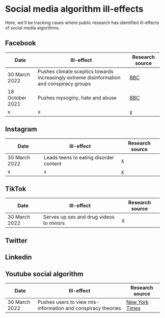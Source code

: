 # Social media algorithm ill-effects 

Here, we'll be tracking cases where public research has identified ill-effects of social media algorithms. 



## Facebook

| Date | Ill-effect | Research source |
|---|---|---|
| 30 March 2022 | Pushes climate sceptics towards increasingly extreme disinformation and conspiracy groups | [BBC](https://www.bbc.com/news/technology-60905348)  | 
| 18 October 2021 | Pushes mysoginy, hate and abuse | [BBC](https://www.bbc.com/news/uk-58924168)  |
| x | x | [x](x)  |


## Instagram
| Date | Ill-effect | Research source |
|---|---|---|
| 30 March 2022 | Leads teens to eating disorder content | [x](x)  | 
| x | x | [x](x)  |

## TikTok
| Date | Ill-effect | Research source |
|---|---|---|
| 30 March 2022 | Serves up sex and drug videos to minors | [x](x)  | 


## Twitter


## Linkedin


## Youtube social algorithm
| Date | Ill-effect | Research source |
|---|---|---|
| 30 March 2022 | Pushes users to view mis-information and conspiracy theories | [New York Times](https://www.nytimes.com/2020/04/16/podcasts/rabbit-hole-internet-youtube-virus.html)  | 



